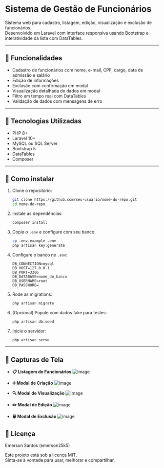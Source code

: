 # Sistema de Gestão de Funcionários

Sistema web para cadastro, listagem, edição, visualização e exclusão de funcionários.  
Desenvolvido em Laravel com interface responsiva usando Bootstrap e interatividade da lista com DataTables.

---

## 🔧 Funcionalidades

- Cadastro de funcionários com nome, e-mail, CPF, cargo, data de admissão e salário
- Edição de informações
- Exclusão com confirmação em modal
- Visualização detalhada de dados em modal
- Filtro em tempo real com DataTables
- Validação de dados com mensagens de erro

---

## 🧰 Tecnologias Utilizadas

- PHP 8+
- Laravel 10+
- MySQL ou SQL Server
- Bootstrap 5
- DataTables
- Composer

---

## 🚀 Como instalar

1. Clone o repositório:
   ```bash
   git clone https://github.com/seu-usuario/nome-do-repo.git
   cd nome-do-repo
   ```

2. Instale as dependências:
   ```bash
   composer install
   ```

3. Copie o `.env` e configure com seu banco:
   ```bash
   cp .env.example .env
   php artisan key:generate
   ```

4. Configure o banco no `.env`:
   ```env
   DB_CONNECTION=mysql
   DB_HOST=127.0.0.1
   DB_PORT=3306
   DB_DATABASE=nome_do_banco
   DB_USERNAME=root
   DB_PASSWORD=
   ```

5. Rode as migrations:
   ```bash
   php artisan migrate
   ```

6. (Opcional) Popule com dados fake para testes:
   ```bash
   php artisan db:seed
   ```

7. Inicie o servidor:
   ```bash
   php artisan serve
   ```

---

## 📸 Capturas de Tela

- **📋 Listagem de Funcionários**
  ![image](https://github.com/user-attachments/assets/9c747625-d603-4506-a634-db5d4fd497a3)

  
- **➕ Modal de Criação**
  ![image](https://github.com/user-attachments/assets/00771231-3474-4f54-a3c2-2f6a98fdf655)

  
- **🔍 Modal de Visualização**
  ![image](https://github.com/user-attachments/assets/1ae011f0-a544-43bf-b723-05783586c25b)
  

- **✏️ Modal de Edição**
![image](https://github.com/user-attachments/assets/471b9e30-cad3-46aa-99aa-56e63d61a000)


- **🗑️ Modal de Exclusão**
  ![image](https://github.com/user-attachments/assets/62280997-cb41-4f87-b01f-c1c7d24a633b)


## 📄 Licença

Emerson Santos (emerson25k5)

Este projeto está sob a licença MIT.  
Sinta-se à vontade para usar, melhorar e compartilhar.
